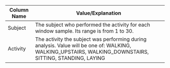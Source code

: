 
Column Name|Value/Explanation
---|---
Subject|The subject who performed the activity for each window sample. Its range is from 1 to 30.
Activity|The activity the subject was performing during analysis. Value will be one of: WALKING, WALKING_UPSTAIRS, WALKING_DOWNSTAIRS, SITTING, STANDING, LAYING
